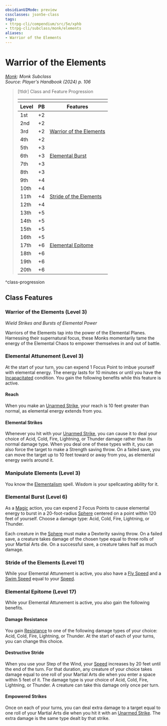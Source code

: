 ```yaml
---
obsidianUIMode: preview
cssclasses: json5e-class
tags:
- ttrpg-cli/compendium/src/5e/xphb
- ttrpg-cli/subclass/monk/elements
aliases:
- Warrior of the Elements
---
```

# Warrior of the Elements
*[Monk](./monk-xphb.md): Monk Subclass*  
*Source: Player's Handbook (2024) p. 106*  

> [!tldr] Class and Feature Progression
> 
> <table class="class-progression">
> <thead>
> <tr><th colspan='3'></th></tr>
> <tr class="class-progression"><th class"level">Level</th><th class"pb">PB</th><th class"feature">Features</th></tr>
> </thead><tbody>
> <tr class="class-progression"><td class"level">1st</td><td class"pb">+2</td><td class"feature"></td></tr>
> <tr class="class-progression"><td class"level">2nd</td><td class"pb">+2</td><td class"feature"></td></tr>
> <tr class="class-progression"><td class"level">3rd</td><td class"pb">+2</td><td class"feature"><a href='#Warrior of the Elements (Level 3)' class='internal-link'>Warrior of the Elements</a></td></tr>
> <tr class="class-progression"><td class"level">4th</td><td class"pb">+2</td><td class"feature"></td></tr>
> <tr class="class-progression"><td class"level">5th</td><td class"pb">+3</td><td class"feature"></td></tr>
> <tr class="class-progression"><td class"level">6th</td><td class"pb">+3</td><td class"feature"><a href='#Elemental Burst (Level 6)' class='internal-link'>Elemental Burst</a></td></tr>
> <tr class="class-progression"><td class"level">7th</td><td class"pb">+3</td><td class"feature"></td></tr>
> <tr class="class-progression"><td class"level">8th</td><td class"pb">+3</td><td class"feature"></td></tr>
> <tr class="class-progression"><td class"level">9th</td><td class"pb">+4</td><td class"feature"></td></tr>
> <tr class="class-progression"><td class"level">10th</td><td class"pb">+4</td><td class"feature"></td></tr>
> <tr class="class-progression"><td class"level">11th</td><td class"pb">+4</td><td class"feature"><a href='#Stride of the Elements (Level 11)' class='internal-link'>Stride of the Elements</a></td></tr>
> <tr class="class-progression"><td class"level">12th</td><td class"pb">+4</td><td class"feature"></td></tr>
> <tr class="class-progression"><td class"level">13th</td><td class"pb">+5</td><td class"feature"></td></tr>
> <tr class="class-progression"><td class"level">14th</td><td class"pb">+5</td><td class"feature"></td></tr>
> <tr class="class-progression"><td class"level">15th</td><td class"pb">+5</td><td class"feature"></td></tr>
> <tr class="class-progression"><td class"level">16th</td><td class"pb">+5</td><td class"feature"></td></tr>
> <tr class="class-progression"><td class"level">17th</td><td class"pb">+6</td><td class"feature"><a href='#Elemental Epitome (Level 17)' class='internal-link'>Elemental Epitome</a></td></tr>
> <tr class="class-progression"><td class"level">18th</td><td class"pb">+6</td><td class"feature"></td></tr>
> <tr class="class-progression"><td class"level">19th</td><td class"pb">+6</td><td class"feature"></td></tr>
> <tr class="class-progression"><td class"level">20th</td><td class"pb">+6</td><td class"feature"></td></tr>
> </tbody></table>

^class-progression


## Class Features

### Warrior of the Elements (Level 3)

*Wield Strikes and Bursts of Elemental Power*

Warriors of the Elements tap into the power of the Elemental Planes. Harnessing their supernatural focus, these Monks momentarily tame the energy of the Elemental Chaos to empower themselves in and out of battle.

### Elemental Attunement (Level 3)

At the start of your turn, you can expend 1 Focus Point to imbue yourself with elemental energy. The energy lasts for 10 minutes or until you have the [Incapacitated](/3-Mechanics/CLI/conditions.md#Incapacitated) condition. You gain the following benefits while this feature is active.

#### Reach

When you make an [Unarmed Strike](/3-Mechanics/CLI/variant-rules/unarmed-strike-xphb.md), your reach is 10 feet greater than normal, as elemental energy extends from you.

#### Elemental Strikes

Whenever you hit with your [Unarmed Strike](/3-Mechanics/CLI/variant-rules/unarmed-strike-xphb.md), you can cause it to deal your choice of Acid, Cold, Fire, Lightning, or Thunder damage rather than its normal damage type. When you deal one of these types with it, you can also force the target to make a Strength saving throw. On a failed save, you can move the target up to 10 feet toward or away from you, as elemental energy swirls around it.

### Manipulate Elements (Level 3)

You know the [Elementalism](/3-Mechanics/CLI/spells/elementalism-xphb.md) spell. Wisdom is your spellcasting ability for it.

### Elemental Burst (Level 6)

As a [Magic](/3-Mechanics/CLI/actions.md#Magic) action, you can expend 2 Focus Points to cause elemental energy to burst in a 20-foot-radius [Sphere](/3-Mechanics/CLI/variant-rules/sphere-area-of-effect-xphb.md) centered on a point within 120 feet of yourself. Choose a damage type: Acid, Cold, Fire, Lightning, or Thunder.

Each creature in the [Sphere](/3-Mechanics/CLI/variant-rules/sphere-area-of-effect-xphb.md) must make a Dexterity saving throw. On a failed save, a creature takes damage of the chosen type equal to three rolls of your Martial Arts die. On a successful save, a creature takes half as much damage.

### Stride of the Elements (Level 11)

While your Elemental Attunement is active, you also have a [Fly Speed](/3-Mechanics/CLI/variant-rules/fly-speed-xphb.md) and a [Swim Speed](/3-Mechanics/CLI/variant-rules/swim-speed-xphb.md) equal to your [Speed](/3-Mechanics/CLI/variant-rules/speed-xphb.md).

### Elemental Epitome (Level 17)

While your Elemental Attunement is active, you also gain the following benefits.

#### Damage Resistance

You gain [Resistance](/3-Mechanics/CLI/variant-rules/resistance-xphb.md) to one of the following damage types of your choice: Acid, Cold, Fire, Lightning, or Thunder. At the start of each of your turns, you can change this choice.

#### Destructive Stride

When you use your Step of the Wind, your [Speed](/3-Mechanics/CLI/variant-rules/speed-xphb.md) increases by 20 feet until the end of the turn. For that duration, any creature of your choice takes damage equal to one roll of your Martial Arts die when you enter a space within 5 feet of it. The damage type is your choice of Acid, Cold, Fire, Lightning, or Thunder. A creature can take this damage only once per turn.

#### Empowered Strikes

Once on each of your turns, you can deal extra damage to a target equal to one roll of your Martial Arts die when you hit it with an [Unarmed Strike](/3-Mechanics/CLI/variant-rules/unarmed-strike-xphb.md). The extra damage is the same type dealt by that strike.